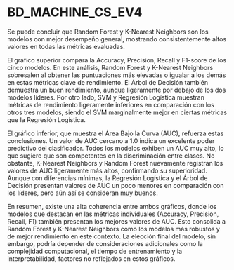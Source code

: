 # BD_MACHINE_CS_EV4
Se puede concluir que Random Forest y K-Nearest Neighbors son los modelos con mejor desempeño general, mostrando consistentemente altos valores en todas las métricas evaluadas.

El gráfico superior compara la Accuracy, Precision, Recall y F1-score de los cinco modelos. En este análisis, Random Forest y K-Nearest Neighbors sobresalen al obtener las puntuaciones más elevadas o igualar a los demás en estas métricas clave de rendimiento. El Árbol de Decisión también demuestra un buen rendimiento, aunque ligeramente por debajo de los dos modelos líderes. Por otro lado, SVM y Regresión Logística muestran métricas de rendimiento ligeramente inferiores en comparación con los otros tres modelos, siendo el SVM marginalmente mejor en ciertas métricas que la Regresión Logística.

El gráfico inferior, que muestra el Área Bajo la Curva (AUC), refuerza estas conclusiones. Un valor de AUC cercano a 1.0 indica un excelente poder predictivo del clasificador. Todos los modelos exhiben un AUC muy alto, lo que sugiere que son competentes en la discriminación entre clases. No obstante, K-Nearest Neighbors y Random Forest nuevamente registran los valores de AUC ligeramente más altos, confirmando su superioridad. Aunque con diferencias mínimas, la Regresión Logística y el Árbol de Decisión presentan valores de AUC un poco menores en comparación con los líderes, pero aún así se consideran muy buenos.

En resumen, existe una alta coherencia entre ambos gráficos, donde los modelos que destacan en las métricas individuales (Accuracy, Precision, Recall, F1) también presentan los mejores valores de AUC. Esto consolida a Random Forest y K-Nearest Neighbors como los modelos más robustos y de mejor rendimiento en este contexto. La elección final del modelo, sin embargo, podría depender de consideraciones adicionales como la complejidad computacional, el tiempo de entrenamiento y la interpretabilidad, factores no reflejados en estos gráficos.
